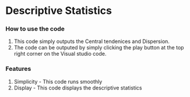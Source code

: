 # Descriptive Statistics

### How to use the code
1. This code simply outputs the Central tendenices and Dispersion.
2. The code can be outputed by simply clicking the play button at the top right corner on the Visual studio code.

### Features
1. Simplicity - This code runs smoothly
2. Display - This code displays the descriptive statistics 